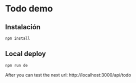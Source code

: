 # Todo demo

## Instalación

```bash
npm install
```

## Local deploy

```bash
npm run de
```

After you can test the next url: http://localhost:3000/api/todo

